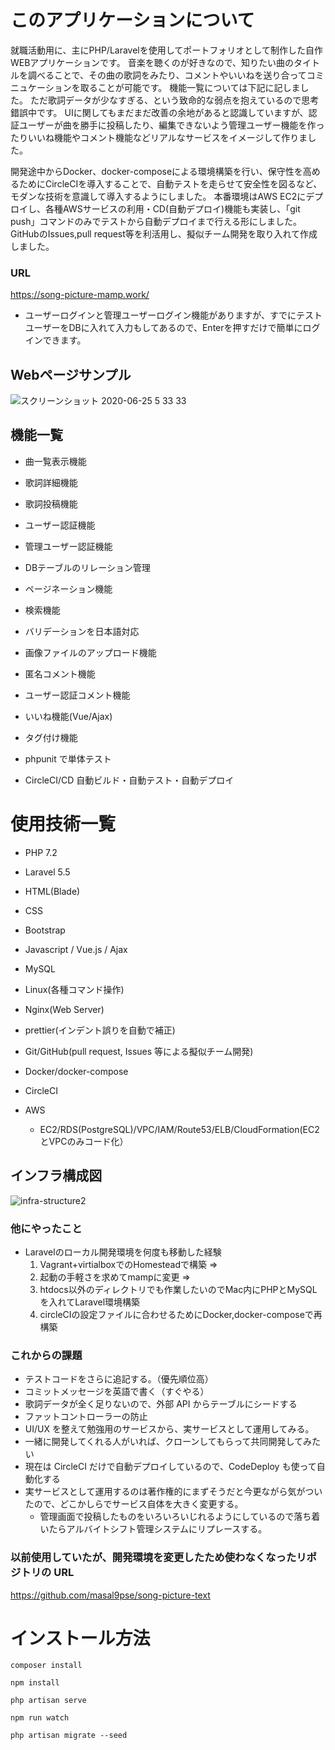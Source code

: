 # このアプリケーションについて

就職活動用に、主にPHP/Laravelを使用してポートフォリオとして制作した自作WEBアプリケーションです。
音楽を聴くのが好きなので、知りたい曲のタイトルを調べることで、その曲の歌詞をみたり、コメントやいいねを送り合ってコミニュケーションを取ることが可能です。 機能一覧については下記に記しました。
ただ歌詞データが少なすぎる、という致命的な弱点を抱えているので思考錯誤中です。
UIに関してもまだまだ改善の余地があると認識していますが、認証ユーザーが曲を勝手に投稿したり、編集できないよう管理ユーザー機能を作ったりいいね機能やコメント機能などリアルなサービスをイメージして作りました。

開発途中からDocker、docker-composeによる環境構築を行い、保守性を高めるためにCircleCIを導入することで、自動テストを走らせて安全性を図るなど、モダンな技術を意識して導入するようにしました。
本番環境はAWS EC2にデプロイし、各種AWSサービスの利用・CD(自動デプロイ)機能も実装し、「git push」コマンドのみでテストから自動デプロイまで行える形にしました。
GitHubのIssues,pull request等を利活用し、擬似チーム開発を取り入れて作成しました。

### URL
https://song-picture-mamp.work/

- ユーザーログインと管理ユーザーログイン機能がありますが、すでにテストユーザーをDBに入れて入力もしてあるので、Enterを押すだけで簡単にログインできます。

## Webページサンプル

![スクリーンショット 2020-06-25 5 33 33](https://user-images.githubusercontent.com/51937772/85625242-187ea200-b6a6-11ea-914e-f7054c18d92c.png)


## 機能一覧

- 曲一覧表示機能

- 歌詞詳細機能

- 歌詞投稿機能

- ユーザー認証機能

- 管理ユーザー認証機能

- DBテーブルのリレーション管理

- ページネーション機能

- 検索機能 

- バリデーションを日本語対応

- 画像ファイルのアップロード機能

- 匿名コメント機能

- ユーザー認証コメント機能

- いいね機能(Vue/Ajax)

- タグ付け機能

- phpunit で単体テスト

- CircleCI/CD 自動ビルド・自動テスト・自動デプロイ


# 使用技術一覧

* PHP 7.2

- Laravel 5.5

- HTML(Blade)

- CSS

- Bootstrap 

- Javascript / Vue.js / Ajax

* MySQL

* Linux(各種コマンド操作)

* Nginx(Web Server)

- prettier(インデント誤りを自動で補正) 

* Git/GitHub(pull request, Issues 等による擬似チーム開発)

- Docker/docker-compose

* CircleCI

* AWS
  - EC2/RDS(PostgreSQL)/VPC/IAM/Route53/ELB/CloudFormation(EC2とVPCのみコード化）

## インフラ構成図

![infra-structure2](https://user-images.githubusercontent.com/51937772/87854452-1a5a1f00-c94d-11ea-99a8-9bf43b9f2ad8.png)

### 他にやったこと
- Laravelのローカル開発環境を何度も移動した経験
  1. Vagrant+virtialboxでのHomesteadで構築 =>
  2. 起動の手軽さを求めてmampに変更 => 
  3. htdocs以外のディレクトリでも作業したいのでMac内にPHPとMySQLを入れてLaravel環境構築
  4. circleCIの設定ファイルに合わせるためにDocker,docker-composeで再構築

### これからの課題
- テストコードをさらに追記する。（優先順位高）
- コミットメッセージを英語で書く（すぐやる）
- 歌詞データが全く足りないので、外部 API からテーブルにシードする
- ファットコントローラーの防止
- UI/UX を整えて勉強用のサービスから、実サービスとして運用してみる。
- 一緒に開発してくれる人がいれば、クローンしてもらって共同開発してみたい
- 現在は CircleCI だけで自動デプロイしているので、CodeDeploy も使って自動化する
- 実サービスとして運用するのは著作権的にまずそうだと今更ながら気がついたので、どこかしらでサービス自体を大きく変更する。
  - 管理画面で投稿したものをいろいろいじれるようにしているので落ち着いたらアルバイトシフト管理システムにリプレースする。

### 以前使用していたが、開発環境を変更したため使わなくなったリポジトリの URL

https://github.com/masal9pse/song-picture-text

# インストール方法

```
composer install

npm install

php artisan serve

npm run watch

php artisan migrate --seed
``` 
